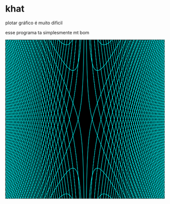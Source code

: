 # khat
plotar gráfico é muito dificil

esse programa ta simplesmente mt bom

![Plot 1](./examples/1.png)
